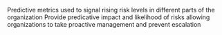 Predictive metrics used to signal rising risk levels in different parts of the organization 
Provide predicative impact and likelihood of risks allowing organizations to take proactive management and prevent escalation